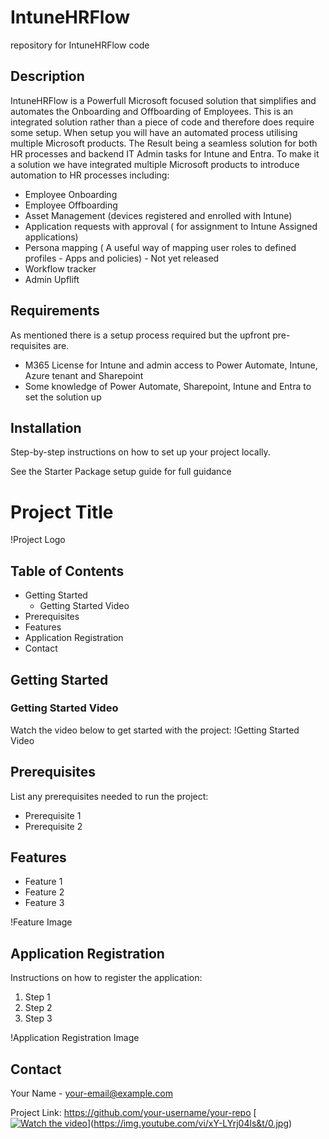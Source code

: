 # IntuneHRFlow
repository for IntuneHRFlow code

## Description

IntuneHRFlow is a Powerfull Microsoft focused solution that simplifies and automates the Onboarding and Offboarding of Employees.
This is an integrated solution rather than a piece of code and therefore does require some setup. When setup you will have an automated process utilising multiple Microsoft products. The Result being a seamless solution for both HR processes and backend IT Admin tasks for Intune and Entra. To make it a solution we have integrated multiple Microsoft products to introduce automation to HR processes including:
- Employee Onboarding
- Employee Offboarding
- Asset Management (devices registered and enrolled with Intune)
- Application requests with approval ( for assignment to Intune Assigned applications)
- Persona mapping ( A useful way of mapping user roles to defined profiles - Apps and policies) - Not yet released
- Workflow tracker
- Admin Upflift

## Requirements

As mentioned there is a setup process required but the upfront pre-requisites are. 
- M365 License for Intune and admin access to Power Automate, Intune, Azure tenant and Sharepoint
- Some knowledge of Power Automate, Sharepoint, Intune and Entra to set the solution up

## Installation

Step-by-step instructions on how to set up your project locally.

See the Starter Package setup guide for full guidance

# Project Title

!Project Logo

## Table of Contents
- Getting Started
  - Getting Started Video
- Prerequisites
- Features
- Application Registration
- Contact

## Getting Started

### Getting Started Video
Watch the video below to get started with the project:
!Getting Started Video

## Prerequisites
List any prerequisites needed to run the project:
- Prerequisite 1
- Prerequisite 2

## Features
- Feature 1
- Feature 2
- Feature 3

!Feature Image

## Application Registration
Instructions on how to register the application:
1. Step 1
2. Step 2
3. Step 3

!Application Registration Image

## Contact
Your Name - your-email@example.com

Project Link: https://github.com/your-username/your-repo
[[![Watch the video](https://img.youtube.com/vi/)](https://www.youtube.com/watch?v=xY-LYrj04ls&t)](https://img.youtube.com/vi/xY-LYrj04ls&t/0.jpg)
